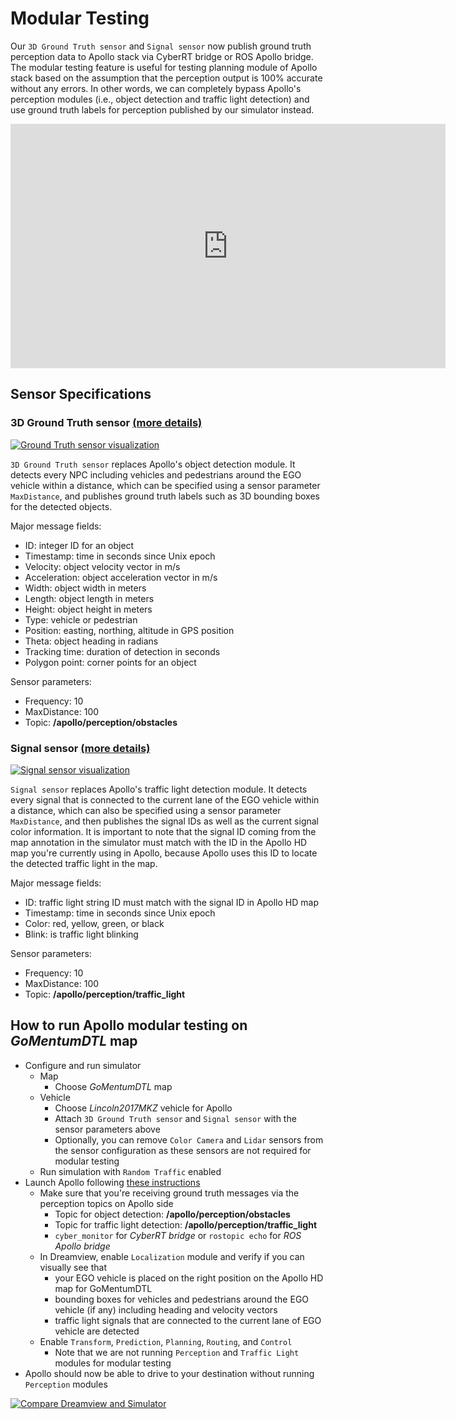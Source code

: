 # Modular Testing

Our `3D Ground Truth sensor` and `Signal sensor` now publish ground truth perception data to Apollo stack via CyberRT bridge or ROS Apollo bridge. The modular testing feature is useful for testing planning module of Apollo stack based on the assumption that the perception output is 100% accurate without any errors. In other words, we can completely bypass Apollo's perception modules (i.e., object detection and traffic light detection) and use ground truth labels for perception published by our simulator instead.

<div class="video-container">
    <iframe style="display:block;margin:auto;" width="696" height="391" src="https://www.youtube.com/embed/xW3d1zbmMyo" frameborder="0" allow="accelerometer; autoplay; encrypted-media; gyroscope; picture-in-picture" allowfullscreen></iframe>
</div>

## Sensor Specifications

### 3D Ground Truth sensor [(more details)](https://www.lgsvlsimulator.com/docs/sensor-json-options/#3d-ground-truth)

[![Ground Truth sensor visualization](./images/modular-testing/ground-truth-sensor.png)](./images/modular-testing/full_size_images/ground-truth-sensor.png)

`3D Ground Truth sensor` replaces Apollo's object detection module. It detects every NPC including vehicles and pedestrians around the EGO vehicle within a distance, which can be specified using a sensor parameter `MaxDistance`, and publishes ground truth labels such as 3D bounding boxes for the detected objects.

Major message fields:

- ID: integer ID for an object
- Timestamp: time in seconds since Unix epoch
- Velocity: object velocity vector in m/s
- Acceleration: object acceleration vector in m/s
- Width: object width in meters
- Length: object length in meters
- Height: object height in meters
- Type: vehicle or pedestrian
- Position: easting, northing, altitude in GPS position
- Theta: object heading in radians
- Tracking time: duration of detection in seconds
- Polygon point: corner points for an object

Sensor parameters:

- Frequency: 10
- MaxDistance: 100
- Topic: **/apollo/perception/obstacles**

### Signal sensor [(more details)](https://www.lgsvlsimulator.com/docs/sensor-json-options/#signal-sensor)

[![Signal sensor visualization](./images/modular-testing/signal-sensor.png)](./images/modular-testing/full_size_images/signal-sensor.png)

`Signal sensor` replaces Apollo's traffic light detection module. It detects every signal that is connected to the current lane of the EGO vehicle within a distance, which can also be specified using a sensor parameter `MaxDistance`, and then publishes the signal IDs as well as the current signal color information. It is important to note that the signal ID coming from the map annotation in the simulator must match with the ID in the Apollo HD map you're currently using in Apollo, because Apollo uses this ID to locate the detected traffic light in the map.

Major message fields:

- ID: traffic light string ID must match with the signal ID in Apollo HD map
- Timestamp: time in seconds since Unix epoch
- Color: red, yellow, green, or black
- Blink: is traffic light blinking

Sensor parameters:

- Frequency: 10
- MaxDistance: 100
- Topic: **/apollo/perception/traffic_light**

## How to run Apollo modular testing on *GoMentumDTL* map

- Configure and run simulator
    - Map
        - Choose *GoMentumDTL* map
    - Vehicle
        - Choose *Lincoln2017MKZ* vehicle for Apollo
        - Attach `3D Ground Truth sensor` and `Signal sensor` with the sensor parameters above
        - Optionally, you can remove `Color Camera` and `Lidar` sensors from the sensor configuration as these sensors are not required for modular testing
    - Run simulation with `Random Traffic` enabled
- Launch Apollo following [these instructions](apollo-master-instructions)
    - Make sure that you're receiving ground truth messages via the perception topics on Apollo side
        - Topic for object detection: **/apollo/perception/obstacles**
        - Topic for traffic light detection: **/apollo/perception/traffic_light**
        - `cyber_monitor` for *CyberRT bridge* or `rostopic echo` for *ROS Apollo bridge*
    - In Dreamview, enable `Localization` module and verify if you can visually see that
        - your EGO vehicle is placed on the right position on the Apollo HD map for GoMentumDTL
        - bounding boxes for vehicles and pedestrians around the EGO vehicle (if any) including heading and velocity vectors
        - traffic light signals that are connected to the current lane of EGO vehicle are detected
    - Enable `Transform`, `Prediction`, `Planning`, `Routing`, and `Control`
        - Note that we are not running `Perception` and `Traffic Light` modules for modular testing
- Apollo should now be able to drive to your destination without running `Perception` modules

[![Compare Dreamview and Simulator](./images/modular-testing/compare-dreamview-and-simulator.png)](./images/modular-testing/full_size_images/compare-dreamview-and-simulator.png)
